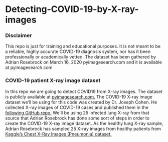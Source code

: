 # Detecting-COVID-19-by-X-ray-images

<h3>Disclaimer</h3>
</strong></p>This repo is just for training and educational purposes. It is not meant to be a reliable, highly accurate COVID-19 diagnosis system, nor has it been professionally or academically vetted. The dataset has been gathered by Adrian Rosebrock on March 16, 2020 pyimagesearch.com and it is available at pyimagesearch.com</strong></p>

<h3>COVID-19 patient X-ray image dataset</h3>

</strong></p>In this repo we are going to detect COVID19 from X-ray images. The dataset is publicly available at <a href="https://pyimagesearch.com/2020/03/16/detecting-covid-19-in-x-ray-images-with-keras-tensorflow-and-deep-learning/" target="_blank" rel="noopener noreferrer">pyimagesearch.com.</a> The COVID-19 X-ray image dataset we’ll be using for this code was created by Dr. Joseph Cohen. He collected X-ray images of COVID-19 cases and published them in the <a href="https://github.com/ieee8023/covid-chestxray-dataset/" target="_blank" rel="noopener noreferrer">following GitHub repo.</a> We'll be using 25 infected lung X-ray from that source that Adrian Rosebrock has done some sort of steps in order to create the COVID-19 X-ray image dataset. As the healthy lung X-ray sample, Adrian Rosebrock has sampled 25 X-ray images from healthy patients from <a href="https://www.kaggle.com/datasets/paultimothymooney/chest-xray-pneumonia/" target="_blank" rel="noopener noreferrer">Kaggle’s Chest X-Ray Images (Pneumonia) dataset.</a>


  
  
  
  






